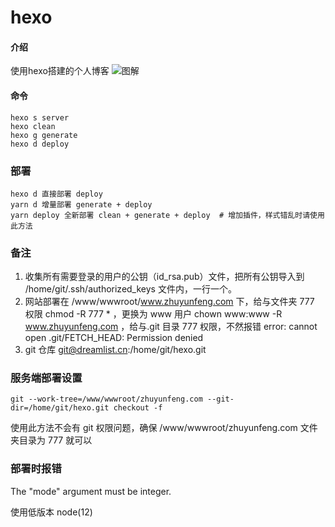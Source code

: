 # hexo

#### 介绍
使用hexo搭建的个人博客
![图解](https://upload-images.jianshu.io/upload_images/1052511-eaa9a57afa53e37a.jpg)
#### 命令
```
hexo s server
hexo clean
hexo g generate
hexo d deploy
```

### 部署
```
hexo d 直接部署 deploy
yarn d 增量部署 generate + deploy
yarn deploy 全新部署 clean + generate + deploy  # 增加插件，样式错乱时请使用此方法
```
### 备注
1. 收集所有需要登录的用户的公钥（id_rsa.pub）文件，把所有公钥导入到 /home/git/.ssh/authorized_keys 文件内，一行一个。
2. 网站部署在 /www/wwwroot/www.zhuyunfeng.com 下，给与文件夹 777 权限 chmod -R 777 * ，更换为 www 用户 chown www:www -R www.zhuyunfeng.com ，给与.git 目录 777 权限，不然报错 error: cannot open .git/FETCH_HEAD: Permission denied
3. git 仓库 git@dreamlist.cn:/home/git/hexo.git

### 服务端部署设置
```
git --work-tree=/www/wwwroot/zhuyunfeng.com --git-dir=/home/git/hexo.git checkout -f
```
使用此方法不会有 git 权限问题，确保 /www/wwwroot/zhuyunfeng.com 文件夹目录为 777 就可以

### 部署时报错
The "mode" argument must be integer.

使用低版本 node(12)